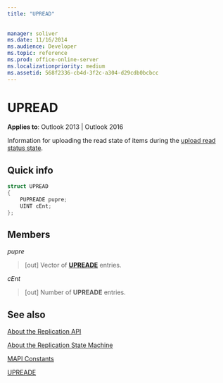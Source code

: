```yaml
---
title: "UPREAD"
 
 
manager: soliver
ms.date: 11/16/2014
ms.audience: Developer
ms.topic: reference
ms.prod: office-online-server
ms.localizationpriority: medium
ms.assetid: 568f2336-cb4d-3f2c-a304-d29cdb0bcbcc
---
```


# UPREAD

  
  
**Applies to**: Outlook 2013 | Outlook 2016 
  
Information for uploading the read state of items during the [upload read status state](upload-read-status-state.md).
  
## Quick info

```cpp
struct UPREAD 
{ 
    PUPREADE pupre; 
    UINT cEnt; 
};
```

## Members

 _pupre_
  
> [out] Vector of **[UPREADE](upreade.md)** entries. 
    
 _cEnt_
  
> [out] Number of **UPREADE** entries. 
    
## See also



[About the Replication API](about-the-replication-api.md)
  
[About the Replication State Machine](about-the-replication-state-machine.md)
  
[MAPI Constants](mapi-constants.md)
  
[UPREADE](upreade.md)

